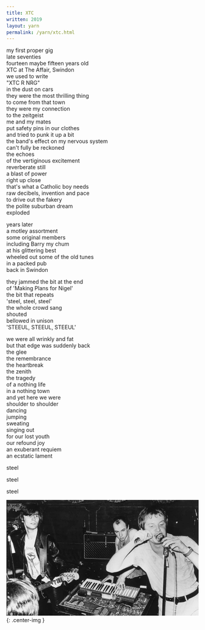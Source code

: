 ```yaml
---
title: XTC 
written: 2019
layout: yarn
permalink: /yarn/xtc.html
---
```


<div class="poem">

my first proper gig  
late seventies  
fourteen maybe fifteen years old  
XTC at The Affair, Swindon  
we used to write  
"XTC R NRG"  
in the dust on cars  
they were the most thrilling thing  
to come from that town  
they were my connection  
to the zeitgeist  
me and my mates  
put safety pins in our clothes  
and tried to punk it up a bit  
the band's effect on my nervous system  
can't fully be reckoned  
the echoes  
of the vertiginous excitement  
reverberate still  
a blast of power  
right up close  
that's what a Catholic boy needs  
raw decibels, invention and pace  
to drive out the fakery  
the polite suburban dream  
exploded

years later  
a motley assortment  
some original members  
including Barry my chum  
at his glittering best  
wheeled out some of the old tunes  
in a packed pub  
back in Swindon

they jammed the bit at the end  
of 'Making Plans for Nigel'  
the bit that repeats  
'steel, steel, steel'  
the whole crowd sang  
shouted  
bellowed in unison  
'STEEUL, STEEUL, STEEUL'

we were all wrinkly and fat  
but that edge was suddenly back  
the glee  
the remembrance  
the heartbreak  
the zenith  
the tragedy  
of a nothing life  
in a nothing town  
and yet here we were  
shoulder to shoulder  
dancing  
jumping  
sweating  
singing out  
for our lost youth  
our refound joy  
an exuberant requiem  
an ecstatic lament  

steel

steel

steel
</div>

![xtc](/assets/images/bio/xtc_affair_1978.jpg "Hughie or Andrew's back of head watching XTC"){: .center-img }
